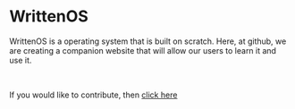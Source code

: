 <h1>WrittenOS</h1>

WrittenOS is a operating system that is built on scratch. Here, at github, we are creating a companion website that will allow our users to learn it and use it.

<br>

If you would like to contribute,  then <a href="https://scratch.mit.edu/discuss/topic/613719/?page=1">click here</a>

